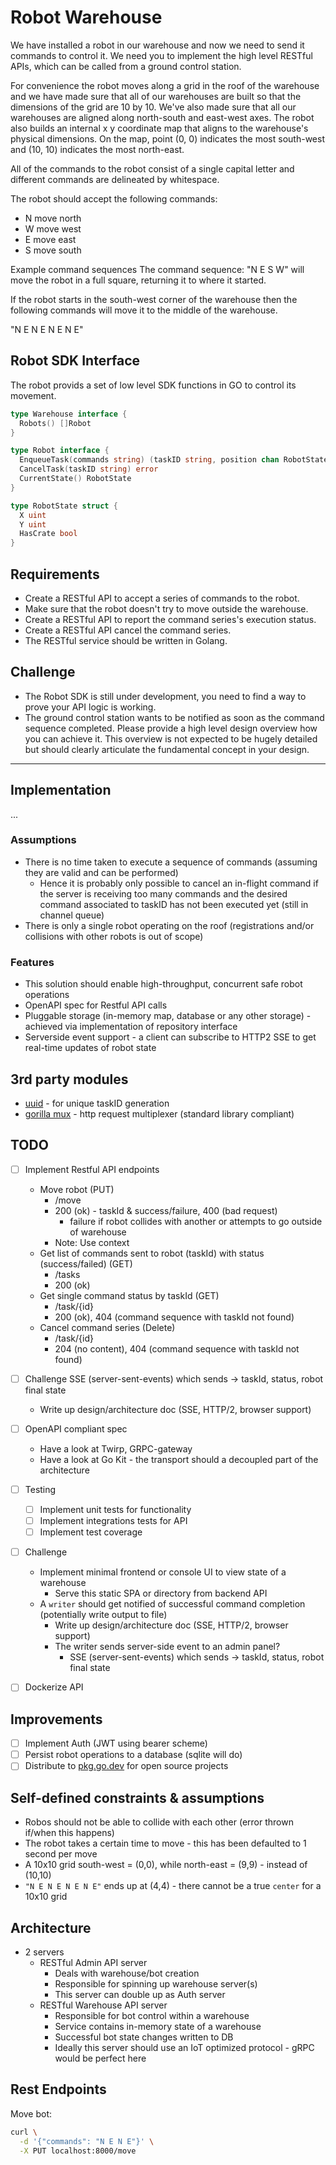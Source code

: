 # Robot Warehouse

We have installed a robot in our warehouse and now we need to send it commands to control it. We need you to implement the high level RESTful APIs, which can be called from a ground control station.

For convenience the robot moves along a grid in the roof of the warehouse and we have made sure that all of our warehouses are built so that the dimensions of the grid are 10 by 10. We've also made sure that all our warehouses are aligned along north-south and east-west axes. The robot also builds an internal x y coordinate map that aligns to the warehouse's physical dimensions. On the map, point (0, 0) indicates the most south-west and (10, 10) indicates the most north-east.

All of the commands to the robot consist of a single capital letter and different commands are delineated by whitespace.

The robot should accept the following commands:

- N move north
- W move west
- E move east
- S move south

Example command sequences
The command sequence: "N E S W" will move the robot in a full square, returning it to where it started.

If the robot starts in the south-west corner of the warehouse then the following commands will move it to the middle of the warehouse.

"N E N E N E N E"

## Robot SDK Interface

The robot provids a set of low level SDK functions in GO to control its movement.

```go
type Warehouse interface {
  Robots() []Robot
}

type Robot interface {
  EnqueueTask(commands string) (taskID string, position chan RobotState, err chan error) 
  CancelTask(taskID string) error
  CurrentState() RobotState
}

type RobotState struct {
  X uint
  Y uint
  HasCrate bool
}
```

## Requirements

- Create a RESTful API to accept a series of commands to the robot.
- Make sure that the robot doesn't try to move outside the warehouse.
- Create a RESTful API to report the command series's execution status.
- Create a RESTful API cancel the command series.
- The RESTful service should be written in Golang.

## Challenge

- The Robot SDK is still under development, you need to find a way to prove your API logic is working.
- The ground control station wants to be notified as soon as the command sequence completed. Please provide a high level design overview how you can achieve it. This overview is not expected to be hugely detailed but should clearly articulate the fundamental concept in your design.

---

## Implementation

...

### Assumptions

- There is no time taken to execute a sequence of commands (assuming they are valid and  can be performed)
  - Hence it is probably only possible to cancel an in-flight command if the server is receiving too many commands and the desired command associated to taskID has not been executed yet (still in channel queue)
- There is only a single robot operating on the roof (registrations and/or collisions with  other robots is out of scope)

### Features

- This solution should enable high-throughput, concurrent safe robot operations
- OpenAPI spec for Restful API calls
- Pluggable storage (in-memory map, database or any other storage) - achieved via implementation of repository interface
- Serverside event support - a client can subscribe to HTTP2 SSE to get real-time updates of robot state

## 3rd party modules

- [uuid](github.com/satori/go.uuid) - for unique taskID generation
- [gorilla mux](github.com/gorilla/mux) - http request multiplexer (standard library compliant)

## TODO

- [ ] Implement Restful API endpoints
  - Move robot (PUT)
    - /move
    - 200 (ok) - taskId & success/failure, 400 (bad request)
      - failure if robot collides with another or attempts to go outside of warehouse
    - Note: Use context
  - Get list of commands sent to robot (taskId) with status (success/failed) (GET)
    - /tasks
    - 200 (ok)
  - Get single command status by taskId (GET)
    - /task/{id}
    - 200 (ok), 404 (command sequence with taskId not found)
  - Cancel command series (Delete)
    - /task/{id}
    - 204 (no content), 404 (command sequence with taskId not found)

- [ ] Challenge SSE (server-sent-events) which sends -> taskId, status, robot final state
  - Write up design/architecture doc (SSE, HTTP/2, browser support)

- [ ] OpenAPI compliant spec
  - Have a look at Twirp, GRPC-gateway
  - Have a look at Go Kit - the transport should a decoupled part of the architecture

- [ ] Testing
  - [ ] Implement unit tests for functionality
  - [ ] Implement integrations tests for API
  - [ ] Implement test coverage

- [ ] Challenge
  - Implement minimal frontend or console UI to view state of a warehouse
    - Serve this static SPA or directory from backend API
  - A `writer` should get notified of successful command completion (potentially write output to file)
    - Write up design/architecture doc (SSE, HTTP/2, browser support)
    - The writer sends server-side event to an admin panel?
      - SSE (server-sent-events) which sends -> taskId, status, robot final state

- [ ] Dockerize API

## Improvements

- [ ] Implement Auth (JWT using bearer scheme)
- [ ] Persist robot operations to a database (sqlite will do)
- [ ] Distribute to [pkg.go.dev](https://pkg.go.dev/) for open source projects

## Self-defined constraints & assumptions

- Robos should not be able to collide with each other (error thrown if/when this happens)
- The robot takes a certain time to move - this has been defaulted to 1 second per move
- A 10x10 grid south-west = (0,0), while north-east = (9,9) - instead of (10,10)
- `"N E N E N E N E"` ends up at (4,4) - there cannot be a true `center` for a 10x10 grid

## Architecture

- 2 servers
  - RESTful Admin API server
    - Deals with warehouse/bot creation
    - Responsible for spinning up warehouse server(s)
    - This server can double up as Auth server
  - RESTful Warehouse API server
    - Responsible for bot control within a warehouse
    - Service contains in-memory state of a warehouse
    - Successful bot state changes written to DB
    - Ideally this server should use an IoT optimized protocol - gRPC would be perfect here

## Rest Endpoints

Move bot:

```sh
curl \
  -d '{"commands": "N E N E"}' \
  -X PUT localhost:8000/move
```

<!-- Get all warehouses

```sh
curl localhost:8000/warehouse
```

Create warehouse:

```sh
curl \
  -d '{"id": 1, "width": 10, "height": 10}' \
  -X POST localhost:8000/warehouse
```

Get warehouse by id

```sh
curl localhost:8000/warehouse/1
```

Create bot:

```sh
curl \
  -d '{"id": 1, "warehouseId": 1, "x": 1, "y": 1}' \
  -X POST localhost:8000/bot
```

```sh
curl \
  -d '{"id": 1, "warehouseId": 1, "x": 1, "y": 1}' \
  -X POST localhost:8000/bot
``` -->
